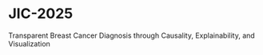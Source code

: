 # JIC-2025
Transparent Breast Cancer Diagnosis through Causality, Explainability, and Visualization
